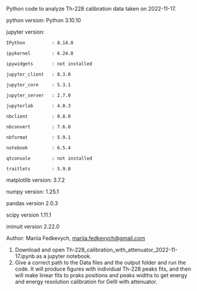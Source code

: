 Python code to analyze Th-228 calibration data taken on 2022-11-17. 

python version: Python 3.10.10

jupyter version:

    IPython          : 8.14.0
    
    ipykernel        : 6.24.0
    
    ipywidgets       : not installed
    
    jupyter_client   : 8.3.0
    
    jupyter_core     : 5.3.1
    
    jupyter_server   : 2.7.0
    
    jupyterlab       : 4.0.3
    
    nbclient         : 0.8.0
    
    nbconvert        : 7.6.0
    
    nbformat         : 5.9.1
    
    notebook         : 6.5.4
    
    qtconsole        : not installed
    
    traitlets        : 5.9.0
    
matplotlib version:  3.7.2

numpy version:  1.25.1

pandas version 2.0.3

scipy version 1.11.1

iminuit version 2.22.0

Author: Mariia Fedkevych, mariia.fedkevych@gmail.com

1. Download and open Th-228_calibration_with_attenuator_2022-11-17.ipynb as a jupyter notebook.
2. Give a correct path to the Data files and the output folder and run the code. 
It will produce figures with individual Th-228 peaks fits, and then will make linear fits to praks positions and peaks widths to get energy and energy resolution calibration for GeIII with attenuator.
